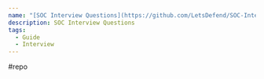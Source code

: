 ```yaml
---
name: "[SOC Interview Questions](https://github.com/LetsDefend/SOC-Interview-Questions)"
description: SOC Interview Questions
tags:
  - Guide
  - Interview
---
```

#repo
